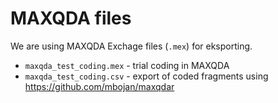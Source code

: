 # MAXQDA files

We are using MAXQDA Exchage files (`.mex`) for eksporting.

- `maxqda_test_coding.mex` - trial coding in MAXQDA
- `maxqda_test_coding.csv` - export of coded fragments using https://github.com/mbojan/maxqdar

